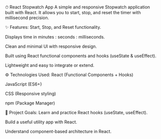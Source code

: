 ⏱ React Stopwatch App
A simple and responsive Stopwatch application built with React.
It allows you to start, stop, and reset the timer with millisecond precision.

✨ Features:
Start, Stop, and Reset functionality.

Displays time in minutes : seconds : milliseconds.

Clean and minimal UI with responsive design.

Built using React functional components and hooks (useState & useEffect).

Lightweight and easy to integrate or extend.

⚙️ Technologies Used:
React (Functional Components + Hooks)

JavaScript (ES6+)

CSS (Responsive styling)

npm (Package Manager)

📌 Project Goals:
Learn and practice React hooks (useState, useEffect).

Build a useful utility app with React.

Understand component-based architecture in React.

